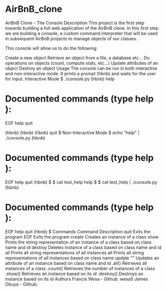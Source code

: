 # AirBnB_clone

AirBnB Clone - The Console
Description
This project is the first step towards building a full web application of the AirBnB clone. In this first step we are building a console, a custom command interpreter that will be used in subsequent AirBnB projects to manage objects of our classes.

This console will allow us to do the following:

Create a new object
Retrieve an object from a file, a database etc…
Do operations on objects (count, compute stats, etc…)
Update attributes of an object
Destroy an object
Usage
The console can be run in both interactive and non-interactive mode.
It prints a prompt (hbnb) and waits for the user for input.
Interactive Mode
$ ./console.py
(hbnb) help

Documented commands (type help <topic>):
========================================
EOF  help  quit

(hbnb)
(hbnb)
(hbnb) quit
$
Non-Interactive Mode
$ echo "help" | ./console.py
(hbnb)

Documented commands (type help <topic>):
========================================
EOF  help  quit
(hbnb)
$
$ cat test_help
help
$
$ cat test_help | ./console.py
(hbnb)

Documented commands (type help <topic>):
========================================
EOF  help  quit
(hbnb)
$
Commands
Command	Description
quit	Exits the program
EOF	Exits the program
create <class>	Creates an instance of a class
show <class> <id>	Prints the string representation of an instance of a class based on class name and id
destroy <class> <id>	Deletes instance of a class based on class name and id
all	Prints all string representations of all instances
all <class>	Prints all string representations of all instances based on class name
update <class> <id> <attribute name> "<attribute value>"	Updates an attribute of an instance based on class name and id
<class>.all()	Retrieves all instances of a class
<class>.count()	Retrieves the number of instances of a class
<class>.show(<id>)	Retrieves an instance based on its id
<class>.destroy(<id>)	Destroys an instance based on its id
Authors
Francis Wesa - Github: wesa5
James Obuya - Github:

